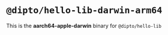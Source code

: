 # `@dipto/hello-lib-darwin-arm64`

This is the **aarch64-apple-darwin** binary for `@dipto/hello-lib`

